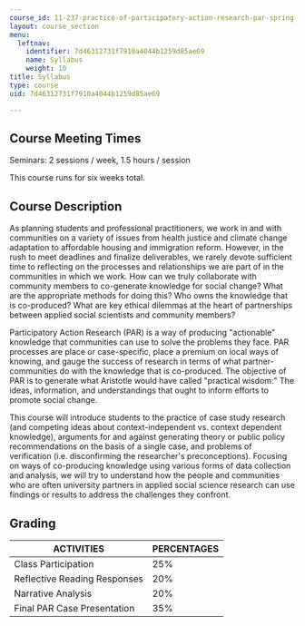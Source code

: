 ```yaml
---
course_id: 11-237-practice-of-participatory-action-research-par-spring-2016
layout: course_section
menu:
  leftnav:
    identifier: 7d46312731f7910a4044b1259d85ae69
    name: Syllabus
    weight: 10
title: Syllabus
type: course
uid: 7d46312731f7910a4044b1259d85ae69

---
```


Course Meeting Times
--------------------

Seminars: 2 sessions / week, 1.5 hours / session

This course runs for six weeks total.

Course Description
------------------

As planning students and professional practitioners, we work in and with communities on a variety of issues from health justice and climate change adaptation to affordable housing and immigration reform. However, in the rush to meet deadlines and finalize deliverables, we rarely devote sufficient time to reflecting on the processes and relationships we are part of in the communities in which we work. How can we truly collaborate with community members to co-generate knowledge for social change? What are the appropriate methods for doing this? Who owns the knowledge that is co-produced? What are key ethical dilemmas at the heart of partnerships between applied social scientists and community members?

Participatory Action Research (PAR) is a way of producing "actionable" knowledge that communities can use to solve the problems they face. PAR processes are place or case-specific, place a premium on local ways of knowing, and gauge the success of research in terms of what partner-communities do with the knowledge that is co-produced. The objective of PAR is to generate what Aristotle would have called "practical wisdom:" The ideas, information, and understandings that ought to inform efforts to promote social change.

This course will introduce students to the practice of case study research (and competing ideas about context-independent vs. context dependent knowledge), arguments for and against generating theory or public policy recommendations on the basis of a single case, and problems of verification (i.e. disconfirming the researcher's preconceptions). Focusing on ways of co-producing knowledge using various forms of data collection and analysis, we will try to understand how the people and communities who are often university partners in applied social science research can use findings or results to address the challenges they confront.

Grading
-------

| ACTIVITIES | PERCENTAGES |
| --- | --- |
| Class Participation | 25% |
| Reflective Reading Responses | 20% |
| Narrative Analysis | 20% |
| Final PAR Case Presentation | 35%